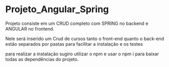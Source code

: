 # Projeto_Angular_Spring
Projeto consiste em um CRUD completo com SPRING no backend e ANGULAR no frontend.

Nele será inserido um Crud de cursos
tanto o front-end quanto o back-end estão separados por pastas para facilitar a instalação e os testes 

para realizar a instalação sugiro utilizar o npm e usar o npm i para baixar todas as dependências do projeto.
